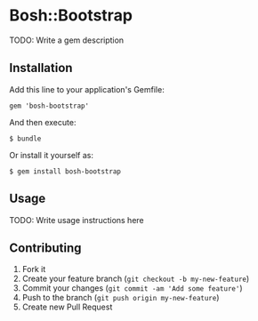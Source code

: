 # Bosh::Bootstrap

TODO: Write a gem description

## Installation

Add this line to your application's Gemfile:

    gem 'bosh-bootstrap'

And then execute:

    $ bundle

Or install it yourself as:

    $ gem install bosh-bootstrap

## Usage

TODO: Write usage instructions here

## Contributing

1. Fork it
2. Create your feature branch (`git checkout -b my-new-feature`)
3. Commit your changes (`git commit -am 'Add some feature'`)
4. Push to the branch (`git push origin my-new-feature`)
5. Create new Pull Request
